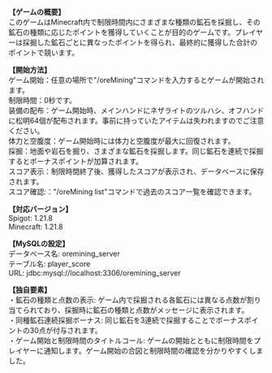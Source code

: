 <!DOCTYPE html><html><head><meta http-equiv="Content-Type" content="text/html; charset=UTF-8"><link rel="stylesheet" type="text/css" id="u0" href="https://rakko.tools/tools/129/lib/tinymce/skins/ui/oxide/content.min.css"><link rel="stylesheet" type="text/css" id="u1" href="https://rakko.tools/tools/129/lib/tinymce/skins/content/default/content.min.css"></head><body id="tinymce" class="mce-content-body " data-id="content" contenteditable="true" spellcheck="false"><p><strong>【ゲームの概要】</strong><br>このゲームはMinecraft内で制限時間内にさまざまな種類の鉱石を採掘し、その鉱石の種類に応じたポイントを獲得していくことが目的のゲームです。プレイヤーは採掘した鉱石ごとに異なったポイントを得られ、最終的に獲得した合計のポイントで競います。</p><p><strong>【開始方法】</strong><br>ゲーム開始：任意の場所で"/oreMining"コマンドを入力するとゲームが開始されます。<br>制限時間：0秒です。<br>装備の配布：ゲーム開始時、メインハンドにネザライトのツルハシ、オフハンドに松明64個が配布されます。事前に持っていたアイテムは失われますのでご注意ください。<br>体力と空腹度：ゲーム開始時には体力と空腹度が最大に回復されます。<br>採掘：地面や岩石を掘り、さまざまな鉱石を採掘します。同じ鉱石を連続で採掘するとボーナスポイントが加算されます。<br>スコア表示：制限時間終了後、獲得したスコアが表示され、データベースに保存されます。<br>スコア確認:："/oreMining list"コマンドで過去のスコア一覧を確認できます。</p><p><strong>【対応バージョン】</strong><br>Spigot: 1.21.8<br>Minecraft: 1.21.8</p><p><strong>【MySQLの設定】</strong><br>データベース名: oremining_server<br>テーブル名: player_score<br>URL: jdbc:mysql://localhost:3306/oremining_server</p><p><strong>【独自要素】</strong><br>・鉱石の種類と点数の表示: ゲーム内で採掘される各鉱石には異なる点数が割り当てられており、採掘時に鉱石の種類と点数がメッセージに表示されます。<br>・同種鉱石連続採掘ボーナス: 同じ鉱石を3連続で採掘することでボーナスポイントの30点が付与されます。<br>・ゲーム開始と制限時間のタイトルコール: ゲームの開始とともに制限時間をプレイヤーに通知します。ゲーム開始の合図と制限時間の確認を分かりやすくしました。</p></body></html>

